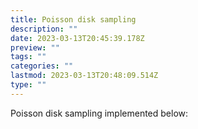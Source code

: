 ```yaml
---
title: Poisson disk sampling
description: ""
date: 2023-03-13T20:45:39.178Z
preview: ""
tags: ""
categories: ""
lastmod: 2023-03-13T20:48:09.514Z
type: ""
---
```


Poisson disk sampling implemented below:

<div>
<canvas id='poisson-widget'></canvas>
<script>
    let c = document.getElementById("poisson-widget");
</script>
</div>